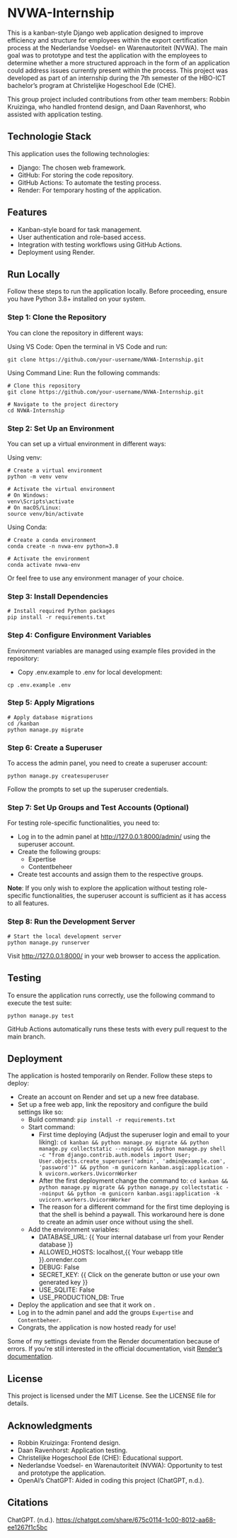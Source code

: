 # NVWA-Internship
This is a kanban-style Django web application designed to improve efficiency and structure for employees within the export certification process at the Nederlandse Voedsel- en Warenautoriteit (NVWA). The main goal was to prototype and test the application with the employees to determine whether a more structured approach in the form of an application could address issues currently present within the process. This project was developed as part of an internship during the 7th semester of the HBO-ICT bachelor’s program at Christelijke Hogeschool Ede (CHE).

This group project included contributions from other team members: Robbin Kruizinga, who handled frontend design, and Daan Ravenhorst, who assisted with application testing.

## Technologie Stack
This application uses the following technologies:
- Django: The chosen web framework.
- GitHub: For storing the code repository.
- GitHub Actions: To automate the testing process.
- Render: For temporary hosting of the application.

## Features
- Kanban-style board for task management.
- User authentication and role-based access.
- Integration with testing workflows using GitHub Actions.
- Deployment using Render.

## Run Locally
Follow these steps to run the application locally. Before proceeding, ensure you have Python 3.8+ installed on your system.

### Step 1: Clone the Repository
You can clone the repository in different ways:

Using VS Code: Open the terminal in VS Code and run:

```
git clone https://github.com/your-username/NVWA-Internship.git
```
Using Command Line: Run the following commands:
```
# Clone this repository
git clone https://github.com/your-username/NVWA-Internship.git

# Navigate to the project directory
cd NVWA-Internship
```

### Step 2: Set Up an Environment
You can set up a virtual environment in different ways:

Using venv:
```
# Create a virtual environment
python -m venv venv

# Activate the virtual environment
# On Windows:
venv\Scripts\activate
# On macOS/Linux:
source venv/bin/activate
```
Using Conda:
```
# Create a conda environment
conda create -n nvwa-env python=3.8

# Activate the environment
conda activate nvwa-env
```
Or feel free to use any environment manager of your choice.

### Step 3: Install Dependencies
```
# Install required Python packages
pip install -r requirements.txt
```

### Step 4: Configure Environment Variables
Environment variables are managed using example files provided in the repository:

- Copy .env.example to .env for local development:
```
cp .env.example .env
```

### Step 5: Apply Migrations
```
# Apply database migrations
cd /kanban
python manage.py migrate
```

### Step 6: Create a Superuser
To access the admin panel, you need to create a superuser account:
```
python manage.py createsuperuser
```
Follow the prompts to set up the superuser credentials.

### Step 7: Set Up Groups and Test Accounts (Optional)
For testing role-specific functionalities, you need to:

- Log in to the admin panel at http://127.0.0.1:8000/admin/ using the superuser account.
- Create the following groups:
    - Expertise
    - Contentbeheer
- Create test accounts and assign them to the respective groups.

**Note**: If you only wish to explore the application without testing role-specific functionalities, the superuser account is sufficient as it has access to all features.

### Step 8: Run the Development Server
```
# Start the local development server
python manage.py runserver
```
Visit http://127.0.0.1:8000/ in your web browser to access the application.

## Testing
To ensure the application runs correctly, use the following command to execute the test suite:
```
python manage.py test
```
GitHub Actions automatically runs these tests with every pull request to the main branch.

## Deployment
The application is hosted temporarily on Render. Follow these steps to deploy:
- Create an account on Render and set up a new free database.
- Set up a free web app, link the repository and configure the build settings like so:
    - Build command: ```pip install -r requirements.txt```
    - Start command: 
        - First time deploying (Adjust the superuser login and email to your liking): ```cd kanban && python manage.py migrate && python manage.py collectstatic --noinput && python manage.py shell -c "from django.contrib.auth.models import User; User.objects.create_superuser('admin', 'admin@example.com', 'password')" && python -m gunicorn kanban.asgi:application -k uvicorn.workers.UvicornWorker``` 
        - After the first deployment change the command to: ```cd kanban && python manage.py migrate && python manage.py collectstatic --noinput && python -m gunicorn kanban.asgi:application -k uvicorn.workers.UvicornWorker```
        - The reason for a different command for the first time deploying is that the shell is behind a paywall. This workaround here is done to create an admin user once without using the shell.
    - Add the environment variables:
        - DATABASE_URL: {{ Your internal database url from your Render database }}
        - ALLOWED_HOSTS: localhost,{{ Your webapp title }}.onrender.com
        - DEBUG: False
        - SECRET_KEY: {{ Click on the generate button or use your own generated key }}
        - USE_SQLITE: False
        - USE_PRODUCTION_DB: True
- Deploy the application and see that it work on .
- Log in to the admin panel and add the groups ```Expertise``` and ```Contentbeheer```.
- Congrats, the application is now hosted ready for use!

Some of my settings deviate from the Render documentation because of errors. If you're still interested in the official documentation, visit [Render’s documentation](https://render.com/docs/deploy-django).

## License
This project is licensed under the MIT License. See the LICENSE file for details.

## Acknowledgments
- Robbin Kruizinga: Frontend design.
- Daan Ravenhorst: Application testing.
- Christelijke Hogeschool Ede (CHE): Educational support.
- Nederlandse Voedsel- en Warenautoriteit (NVWA): Opportunity to test and prototype the application.
- OpenAI’s ChatGPT: Aided in coding this project (ChatGPT, n.d.).

## Citations
ChatGPT. (n.d.). https://chatgpt.com/share/675c0114-1c00-8012-aa68-ee1267f1c5bc
